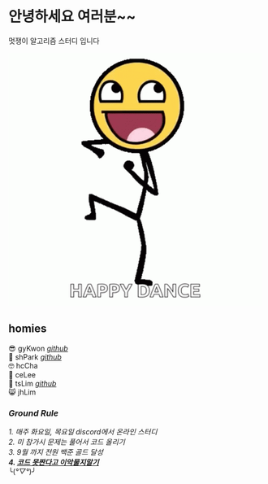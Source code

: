 # 안녕하세요 여러분~~
멋쟁이 알고리즘 스터디 입니다  

![Alt text](image-1.png)

## homies

😎 gyKwon [*github*](https://github.com/papillonthor)</br>
🤖 shPark [*github*](https://github.com/nastorond)</br>
🤓 hcCha</br>
🤗 ceLee</br>
🤫 tsLim [*github*](https://github.com/1n1styleyuie)</br>
😸 jhLim</br>

### *Ground Rule*
*1. 매주 화요일, 목요일 discord에서 온라인 스터디*</br>
*2. 미 참가시 문제는 풀어서 코드 올리기*</br>
*3. 9월 까지 전원 백준 골드 달성*</br>
***4. <u>코드 못짠다고 이악물지말기***</u></br>
╰(*°▽°*)╯
